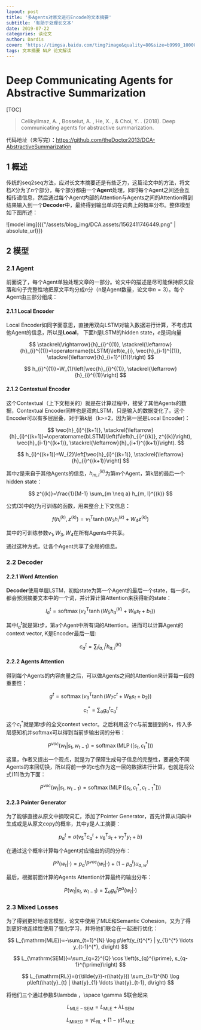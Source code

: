 ```yaml
---
layout: post
title: '多Agents对原文进行Encode的文本摘要'
subtitle: '有助于处理长文本'
date: 2019-07-22
categories: 读论文
author: Dardis
cover: 'https://timgsa.baidu.com/timg?image&quality=80&size=b9999_10000&sec=1564401601&di=65d4c18dbda45f33c82d458ffcead5e5&imgtype=jpg&er=1&src=http%3A%2F%2Fb-ssl.duitang.com%2Fuploads%2Fitem%2F201708%2F03%2F20170803153553_HZRPv.jpeg'
tags: 文本摘要 NLP 论文解读
---
```


# Deep Communicating Agents for Abstractive Summarization

[TOC]

> Celikyilmaz, A. , Bosselut, A. , He, X. , & Choi, Y. . (2018). Deep communicating agents for abstractive summarization.

代码地址（未写完）：https://github.com/theDoctor2013/DCA-AbstractiveSummarization



## 1 概述

传统的seq2seq方法，应对长文本摘要还是有些乏力，这篇论文中的方法，将文档$X$分为了$n$个部分，每个部分都由一个**Agent**处理，同时每个Agent之间还会互相传递信息，然后通过每个Agent内部的Attention与Agents之间的Attention得到结果输入到一个**Decoder**中，最终得到输出单词在词典上的概率分布。整体模型如下图所述：

![model img]({{"/assets/blog_img/DCA.assets/1562411746449.png" | absolute_url}})



## 2 模型

### 2.1 Agent

前面说了，每个Agent单独处理文章的一部分。论文中的描述是尽可能保持原文段落和句子完整性地把原文平均分成$n$分（n是Agent数量，论文中$n=3$）。每个Agent由三部分组成：

#### 2.1.1 Local Encoder

Local Encoder如同字面意思，直接用双向LSTM对输入数据进行计算，不考虑其他Agent的信息，所以是**Local**， 下面$h$是LSTM的hidden state，$e$是词向量

$$
\stackrel{\rightarrow}{h}_{i}^{(1)}, \stackrel{\leftarrow}{h}_{i}^{(1)}=\operatorname{bLSTM}\left(e_{i}, \vec{h}_{i-1}^{(1)}, \stackrel{\leftarrow}{h}_{i+1}^{(1)}\right)
$$

$$
h_{i}^{(1)}=W_{1}\left[\vec{h}_{i}^{(1)}, \stackrel{\leftarrow}{h}_{i}^{(1)}\right]
$$

#### 2.1.2 Contextual Encoder

这个Contextual（上下文相关的）就是在计算过程中，接受了其他Agents的数据，Contextual Encoder同样也是双向LSTM，只是输入的数据变化了。这个Encoder可以有多层层叠，对于第$k$层（k>=2，因为第一层是Local Encoder)：

$$
\vec{h}_{i}^{(k+1)}, \stackrel{\leftarrow}{h}_{i}^{(k+1)}=\operatorname{bLSTM}\left(f\left(h_{i}^{(k)}, z^{(k)}\right), \vec{h}_{i-1}^{(k+1)}, \stackrel{\leftarrow}{h}_{i+1}^{(k+1)}\right).
$$

$$
h_{i}^{(k+1)}=W_{2}\left[\vec{h}_{i}^{(k+1)}, \stackrel{\leftarrow}{h}_{i}^{(k+1)}\right]
$$

其中$z$是来自于其他Agents的信息，$h_{m,I}^{(k)}$为第m个Agent，第k层的最后一个hidden state：

$$
z^{(k)}=\frac{1}{M-1} \sum_{m \neq a} h_{m, I}^{(k)}
$$

公式(3)中的$f$为可训练的函数，用来整合上下文信息：

$$
f\left(h_{i}^{(k)}, z^{(k)}\right)=v_{1}^{\mathrm{T}} \tanh \left(W_{3} h_{i}^{(k)}+W_{4} z^{(k)}\right)
$$

其中的可训练参数$v_1, W_3, W_4$在所有Agents中共享。

通过这种方式，让各个Agent共享了全局的信息。

### 2.2 Decoder

#### 2.2.1 Word Attention

**Decoder**使用单层LSTM，初始state为第一个Agent的最后一个state，每一步$t$，都会预测摘要文本中的一个词，并计算计算Attention来获得新的state：

$$
l_{a}^{t}=\operatorname{softmax}\left(v_{2}^{\mathrm{T}} \tanh \left(W_{5} h_{a}^{(K)}+W_{6} s_{t}+b_{1}\right)\right)
$$

其中$l_a^t$就是第t步，第a个Agent中所有词的Attention。进而可以计算Agent的context vector, K是Encoder最后一层:

$$
c_{a}^{t}=\sum_{i} l_{a, i}^{t} h_{a, i}^{(K)}
$$

#### 2.2.2 Agents Attention

得到每个Agents的内容向量之后，可以做Agents之间的Attention来计算每一段的重要性：

$$
g^{t}=\operatorname{softmax}\left(v_{3}^{\mathrm{T}} \tanh \left(W_{7} c^{t}+W_{8} s_{t}+b_{2}\right)\right)
$$

$$
c_{t}^{*}=\sum_{a} g_{a}^{t} c_{a}^{t}
$$

这个$c_{t}^{*}$就是第t步的全文context vector。之后利用这个c与前面提到的s，传入多层感知机并softmax可以得到当前步输出词的分布：

$$
P^{v o c}\left(w_{t} | s_{t}, w_{t-1}\right)=\operatorname{softmax}\left(\operatorname{MLP}\left(\left[s_{t}, c_{t}^{*}\right]\right)\right)
$$

这里，作者又提出一个观点，就是为了保障生成句子信息的完整性，要避免不同Agents的来回切换，所以将前一步的c也作为这一层的数据进行计算，也就是将公式(11)改为下面：

$$
P^{v o c}\left(w_{t} | s_{t}, w_{t-1}\right)=\operatorname{softmax}\left(\operatorname{MLP}\left(\left[s_{t}, c_{t}^{*}, c_{t-1}^{*}\right]\right)\right)
$$

#### 2.2.3 Pointer Generator

为了能够直接从原文中摘取词汇，添加了Pointer Generator，首先计算从词典中生成或是从原文copy的概率，其中y是人工摘要：

$$
p_{a}^{t}=\sigma\left(v_{5}^{\mathrm{T}} c_{a}^{t}+v_{6}^{\mathrm{T}} s_{t}+v_{7}^{\mathrm{T}} y_{t}+b\right)
$$

在通过这个概率计算每个Agent对应输出的词的分布：

$$
P^{a}\left(w_{t} | \cdot\right)=p_{a}^{t} P^{v o c}\left(w_{t} | \cdot\right)+\left(1-p_{a}^{t}\right) u_{a, w}^{t}
$$

最后，根据前面计算的Agents Attention计算最终的输出分布：

$$
P\left(w_{t} | s_{t}, w_{t-1}\right)=\sum_{a} g_{a}^{t} P^{a}\left(w_{t} | \cdot\right)
$$

### 2.3 Mixed Losses

为了得到更好地语言模型，论文中使用了MLE和Semantic Cohesion，又为了得到更好地连续性使用了强化学习，并将他们联合在一起进行优化：

$$
L_{\mathrm{MLE}}=-\sum_{t=1}^{N} \log p\left(y_{t}^{*} | y_{1}^{*} \ldots y_{t-1}^{*}, d\right)
$$

$$
L_{\mathrm{SEM}}=\sum_{q=2}^{Q} \cos \left(s_{q}^{\prime}, s_{q-1}^{\prime}\right)
$$

$$
L_{\mathrm{RL}}=(r(\tilde{y})-r(\hat{y})) \sum_{t=1}^{N} \log p\left(\hat{y}_{t} | \hat{y}_{1} \ldots \hat{y}_{t-1}, d\right)
$$

将他们三个通过参数$\lambda ，\space \gamma $联合起来

$$
L_{\mathrm{MLE}-\mathrm{SEM}}=L_{\mathrm{MLE}}+\lambda L_{\mathrm{SEM}}
$$

$$
L_{\mathrm{MIXED}}=\gamma L_{\mathrm{RL}}+(1-\gamma) L_{\mathrm{MLE}}
$$



